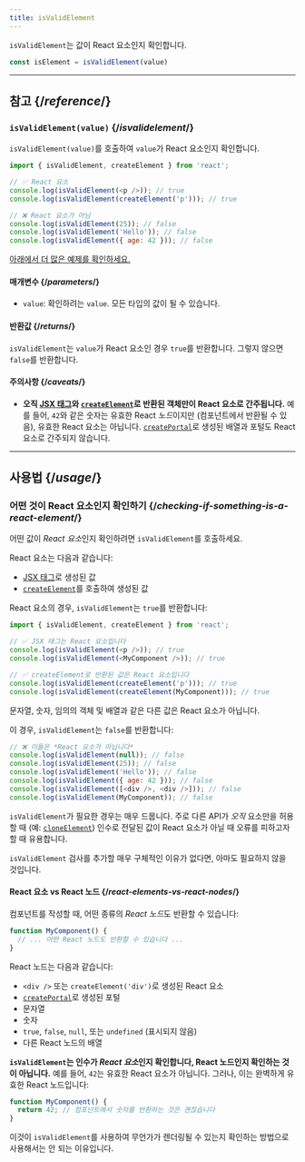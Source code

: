 ```yaml
---
title: isValidElement
---
```


<Intro>

`isValidElement`는 값이 React 요소인지 확인합니다.

```js
const isElement = isValidElement(value)
```

</Intro>

<InlineToc />

---

## 참고 {/*reference*/}

### `isValidElement(value)` {/*isvalidelement*/}

`isValidElement(value)`를 호출하여 `value`가 React 요소인지 확인합니다.

```js
import { isValidElement, createElement } from 'react';

// ✅ React 요소
console.log(isValidElement(<p />)); // true
console.log(isValidElement(createElement('p'))); // true

// ❌ React 요소가 아님
console.log(isValidElement(25)); // false
console.log(isValidElement('Hello')); // false
console.log(isValidElement({ age: 42 })); // false
```

[아래에서 더 많은 예제를 확인하세요.](#usage)

#### 매개변수 {/*parameters*/}

* `value`: 확인하려는 `value`. 모든 타입의 값이 될 수 있습니다.

#### 반환값 {/*returns*/}

`isValidElement`는 `value`가 React 요소인 경우 `true`를 반환합니다. 그렇지 않으면 `false`를 반환합니다.

#### 주의사항 {/*caveats*/}

* **오직 [JSX 태그](/learn/writing-markup-with-jsx)와 [`createElement`](/reference/react/createElement)로 반환된 객체만이 React 요소로 간주됩니다.** 예를 들어, `42`와 같은 숫자는 유효한 React *노드*이지만 (컴포넌트에서 반환될 수 있음), 유효한 React 요소는 아닙니다. [`createPortal`](/reference/react-dom/createPortal)로 생성된 배열과 포털도 React 요소로 간주되지 않습니다.

---

## 사용법 {/*usage*/}

### 어떤 것이 React 요소인지 확인하기 {/*checking-if-something-is-a-react-element*/}

어떤 값이 *React 요소*인지 확인하려면 `isValidElement`를 호출하세요.

React 요소는 다음과 같습니다:

- [JSX 태그](/learn/writing-markup-with-jsx)로 생성된 값
- [`createElement`](/reference/react/createElement)를 호출하여 생성된 값

React 요소의 경우, `isValidElement`는 `true`를 반환합니다:

```js
import { isValidElement, createElement } from 'react';

// ✅ JSX 태그는 React 요소입니다
console.log(isValidElement(<p />)); // true
console.log(isValidElement(<MyComponent />)); // true

// ✅ createElement로 반환된 값은 React 요소입니다
console.log(isValidElement(createElement('p'))); // true
console.log(isValidElement(createElement(MyComponent))); // true
```

문자열, 숫자, 임의의 객체 및 배열과 같은 다른 값은 React 요소가 아닙니다.

이 경우, `isValidElement`는 `false`를 반환합니다:

```js
// ❌ 이들은 *React 요소가 아닙니다*
console.log(isValidElement(null)); // false
console.log(isValidElement(25)); // false
console.log(isValidElement('Hello')); // false
console.log(isValidElement({ age: 42 })); // false
console.log(isValidElement([<div />, <div />])); // false
console.log(isValidElement(MyComponent)); // false
```

`isValidElement`가 필요한 경우는 매우 드뭅니다. 주로 다른 API가 *오직* 요소만을 허용할 때 (예: [`cloneElement`](/reference/react/cloneElement)) 인수로 전달된 값이 React 요소가 아닐 때 오류를 피하고자 할 때 유용합니다.

`isValidElement` 검사를 추가할 매우 구체적인 이유가 없다면, 아마도 필요하지 않을 것입니다.

<DeepDive>

#### React 요소 vs React 노드 {/*react-elements-vs-react-nodes*/}

컴포넌트를 작성할 때, 어떤 종류의 *React 노드*도 반환할 수 있습니다:

```js
function MyComponent() {
  // ... 어떤 React 노드도 반환할 수 있습니다 ...
}
```

React 노드는 다음과 같습니다:

- `<div />` 또는 `createElement('div')`로 생성된 React 요소
- [`createPortal`](/reference/react-dom/createPortal)로 생성된 포털
- 문자열
- 숫자
- `true`, `false`, `null`, 또는 `undefined` (표시되지 않음)
- 다른 React 노드의 배열

**`isValidElement`는 인수가 *React 요소*인지 확인합니다, React 노드인지 확인하는 것이 아닙니다.** 예를 들어, `42`는 유효한 React 요소가 아닙니다. 그러나, 이는 완벽하게 유효한 React 노드입니다:

```js
function MyComponent() {
  return 42; // 컴포넌트에서 숫자를 반환하는 것은 괜찮습니다
}
```

이것이 `isValidElement`를 사용하여 무언가가 렌더링될 수 있는지 확인하는 방법으로 사용해서는 안 되는 이유입니다.

</DeepDive>